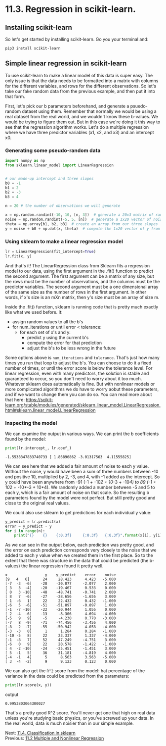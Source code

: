 # 11.3. Regression in scikit-learn.

## Installing scikit-learn
So let's get started by installing scikit-learn. Go you your terminal and:
```text
pip3 install scikit-learn
```

## Simple linear regression in scikit-learn
To use scikit-learn to make a linear model of this data is super easy. The only issue is that the data needs to be 
formatted into a matrix with columns for the different variables, and rows for the different observations. So let's 
take our fake random data from the previous example, and then put it into that form. 

First, let's pick our b parameters beforehand, and generate a psuedo-random dataset using them. Remember that normally
we would be using a real dataset from the real world, and we wouldn't know these b-values. We would be trying to figure
them out. But in this case we're doing it this way to see that the regression algorithm works. Let's do a multiple 
regression where we have three predictor variables (x1, x2, and x3) and an intercept x0.

### Generating some pseudo-random data
```python
import numpy as np
from sklearn.linear_model import LinearRegression


# our made-up intercept and three slopes
b0 = -1
b1 = 2
b2 = -3
b3 = 4

n = 20 # the number of observations we will generate

x = np.random.randint(-10, 10, [n, 3])  # generate a 20x3 matrix of random integers between -10 and 10
noise = np.random.randint(-5, 5, [n])  # generate a 1x20 vector of noise to add to the y value
theta = np.array[b1, b2, b3]  # create an array from our three slopes
y = noise + b0 + np.dot(x, theta)  # compute the 1x20 vector of y from y = b0 + b1*x1 + b2*x2 + b3*x3
```

### Using sklearn to make a linear regression model
```python
lr = LinearRegression(fit_intercept=True)
lr.fit(x, y)
```
And that's it! The LinearRegression class from Sklearn fits a regression model to our data, using the first argument
in the .fit() function to predict the second argument. The first argument can be a matrix of any size, but the 
rows must be the number of observations, and the columns must be the predictor variables. The second argument must be a 
one dimensional array of the same size as the number of rows in the first argument. In other words, if x's size is 
an mXn matrix, then y's size must be an array of size m.

Inside the .fit() function, sklearn is running code that is pretty much exactly like what we used
before. It:
- assign random values to all the b's
- for num_iterations or until error < tolerance:
  - for each set of x's and y:
    - predict y using the current b's
    - compute the error for that prediction
    - adjust the b's to be less wrong in the future

Some options above is `num_iterations` and `tolerance`. That's just how many times you run that loop to adjust the b's.
You can choose to do it a fixed number of times, or until the error score is below the tolerance level. For linear 
regression, even with many predictors, the solution is stable and guaranteed to occur, so you don't need to worry 
about it too much. Whatever sklearn does automatically is fine. But with nonlinear models or more complicated algorithms
we do have to worry aobut these parameters, and if we want to change them you can do so. You can read more about that 
here:
https://scikit-learn.org/stable/modules/generated/sklearn.linear_model.LinearRegression.html#sklearn.linear_model.LinearRegression

### Inspecting the model
We can examine the output in various ways. We can print the b coefficients found by the model:
```python
print(lr.intercept_, lr.coef_)
```
```text
-1.5538347833740733 [ 1.86896862 -3.01317563  4.11555825]
```
We can see here that we added a fair amount of noise to each y value. Without the noise, y would have been a sum of 
three numbers between -10 and positive 10, multiplied by 2, -3, and 4, with -1 added as the intercept. So y could have
been anywhere from -91 (-1 + -10*2 + 10*-3 + -10*4) to 89 (-1 + 10*2 + -10*-3 + 10*4). We randomly added a number 
between -5 and 5 to each y, which is a fair amount of noise on that scale. So the resulting b parameters found by the 
model were not perfect. But still pretty good and close to the original real values.

We could also use sklearn to get predictions for each individual y value:
```python
y_predict = lr.predict(x)
error = y_predict - y
for i in range(n):
	print("{}    {}    {:0.3f}     {:0.3f}   {:0.3f}".format(x[i], y[i], y_predict[i], error[i], noise[i]))
```
As we can see in the output below, each prediction was pretty good, and the error on each prediction corresponds 
very closely to the noise that we added to each y value when we created them in the first place. So to the extent that
there was structure in the data that could be predicted (the b-values) the linear regression found it pretty well.
```text
x                 y    y_predict    error    noise
[9   4   6]      24     28.423      4.423   -5.000
[-7  -3  -6]    -28    -30.077     -2.077    2.000
[ 3   3  -4]    -20    -19.467      0.533    0.000
[ 0   3 -10]    -48    -48.741     -0.741    2.000
[ 8   7  -6]    -27    -28.656     -1.656    3.000
[ 1  -6   1]     22     22.432      0.432   -1.000
[-6   5  -6]    -51    -51.897     -0.897    1.000
[-1  -7 -10]    -22    -20.944      1.056    0.000
[ 2  -4  -6]    -13     -8.306      4.694   -4.000
[-5   9   9]     -5     -4.230      0.770   -3.000
[-7   8  -9]    -71    -74.456     -3.456    4.000
[-8   2  -7]    -55    -50.942      4.058   -4.000
[-3  -3   0]      1      1.284      0.284   -1.000
[-10 -5   8]     22     23.337      1.337   -4.000
[-1  -8   7]     52     47.249     -4.751    3.000
[-6   0   9]     22     20.578     -1.422   -1.000
[ 4  -2 -10]    -24    -25.451     -1.451    3.000
[ 5  -1   5]     36     31.181     -4.819    4.000
[-4  -1   4]      5      8.563      3.563   -5.000
[ 3  -4  -2]      9      9.123      0.123    0.000
```

We can also get the `R^2` score from the model: hat percentage of the variance in the data could be predicted from the 
parameters:
```python
print(lr.score(x, y))
```
output
```text
0.9953803064300027
```
That's a pretty good R^2 score. You'll never get one that high on real data unless you're studying basic physics, or 
you've screwed up your data. In the real world, data is much noisier than in our simple example.

Next: [11.4. Classification in sklearn](../CH11/11.4.%20Classification%20in%20sklearn.md)<br>
Previous: [11.2 Multiple and Nonlinear Regression](../CH11/11.2.%20Multiple%20and%20Nonlinear%20Regression.md)

